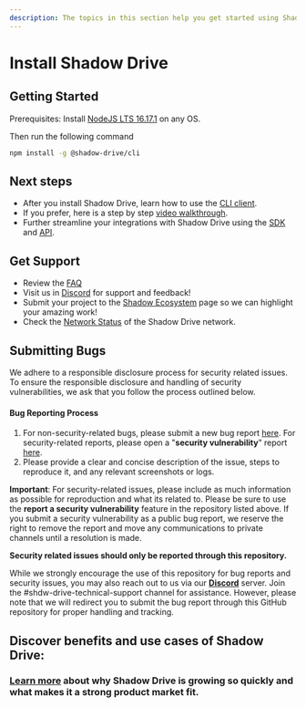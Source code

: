 ```yaml
---
description: The topics in this section help you get started using Shadow Drive
---
```


# Install Shadow Drive

## **Getting Started**

Prerequisites: Install [NodeJS LTS 16.17.1](https://nodejs.org/en/download/) on any OS.

Then run the following command

```bash
npm install -g @shadow-drive/cli
```

## **Next steps**

* After you install Shadow Drive, learn how to use the [CLI client](the-cli.md).
* If you prefer, here is a step by step [video walkthrough](https://www.youtube.com/watch?v=MfSuzFDDQ30).
* Further streamline your integrations with Shadow Drive using the [SDK](the-sdk.md) and [API](./).

## **Get Support**

* Review the [FAQ](support-and-faq.md)
* Visit us in [Discord](https://discord.gg/genesysgo) for support and feedback!
* Submit your project to the [Shadow Ecosystem](community-mainted-uis.md) page so we can highlight your amazing work!
* Check the [Network Status](http://184.154.66.109:8080/) of the Shadow Drive network.

## **Submitting Bugs**

We adhere to a responsible disclosure process for security related issues. To ensure the responsible disclosure and handling of security vulnerabilities, we ask that you follow the process outlined below.

#### **Bug Reporting Process**

1. For non-security-related bugs, please submit a new bug report [here](https://github.com/GenesysGo/shdw-drive-bug-reports/issues/new/choose). For security-related reports, please open a "**security vulnerability**" report [here](https://github.com/GenesysGo/shdw-drive-bug-reports/issues/new/choose).&#x20;
2. Please provide a clear and concise description of the issue, steps to reproduce it, and any relevant screenshots or logs.

**Important**: For security-related issues, please include as much information as possible for reproduction and what its related to. Please be sure to use the **report a security vulnerability** feature in the repository listed above. If you submit a security vulnerability as a public bug report, we reserve the right to remove the report and move any communications to private channels until a resolution is made.

**Security related issues should only be reported through this repository.**

While we strongly encourage the use of this repository for bug reports and security issues, you may also reach out to us via our [**Discord**](https://discord.gg/genesysgo) server. Join the #shdw-drive-technical-support channel for assistance. However, please note that we will redirect you to submit the bug report through this GitHub repository for proper handling and tracking.

## **Discover benefits and use cases of Shadow Drive:**

### [**Learn more**](../../learn/storage-services/#why-use-shadow-drive) about why Shadow Drive is growing so quickly and what makes it a strong product market fit.

